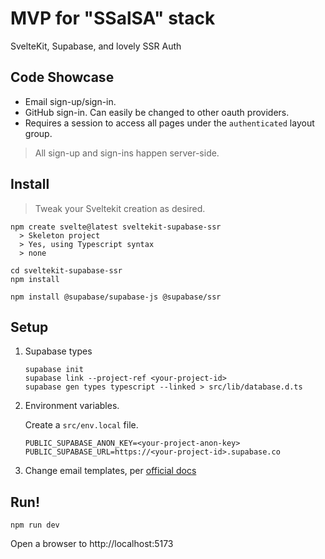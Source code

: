# MVP for "SSalSA" stack

SvelteKit, Supabase, and lovely SSR Auth

## Code Showcase

- Email sign-up/sign-in.
- GitHub sign-in. Can easily be changed to other oauth providers.
- Requires a session to access all pages under the `authenticated` layout group.

> All sign-up and sign-ins happen server-side.

## Install

> Tweak your Sveltekit creation as desired.

```
npm create svelte@latest sveltekit-supabase-ssr
  > Skeleton project
  > Yes, using Typescript syntax
  > none

cd sveltekit-supabase-ssr
npm install

npm install @supabase/supabase-js @supabase/ssr
```

## Setup

1. Supabase types
    ```
    supabase init
    supabase link --project-ref <your-project-id>
    supabase gen types typescript --linked > src/lib/database.d.ts
    ```

2. Environment variables.
    
    Create a `src/env.local` file.
    ```
    PUBLIC_SUPABASE_ANON_KEY=<your-project-anon-key>
    PUBLIC_SUPABASE_URL=https://<your-project-id>.supabase.co
    ```

3. Change email templates, per [official docs](https://supabase.com/docs/guides/auth/server-side/email-based-auth-with-pkce-flow-for-ssr?framework=sveltekit#update-email-templates-with-url-for-api-endpoint)

## Run!

```
npm run dev
```

Open a browser to http://localhost:5173